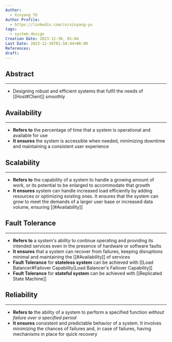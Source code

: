 ```yaml
---
Author:
  - Xinyang YU
Author Profile:
  - https://linkedin.com/in/xinyang-yu
tags:
  - system_design
Creation Date: 2023-12-30, 01:04
Last Date: 2023-12-30T01:58:44+08:00
References: 
draft: 
---
```

## Abstract
---
- Designing robust and efficient systems that fulfil the needs of [[Host#Client]] smoothly 

## Availability
---
- **Refers to** the percentage of time that a system is operational and available for use
- **It ensures** the system is accessible when needed, minimizing downtime and maintaining a consistent user experience

## Scalability
---
- **Refers to** the capability of a system to handle a growing amount of work, or its potential to be enlarged to accommodate that growth
- **It ensures** system can handle increased load efficiently by adding resources or optimizing existing ones. It ensures that the system can grow to meet the demands of a larger user base or increased data volume, ensuring [[#Availability]]

## Fault Tolerance
---
- **Refers to** a system's ability to continue operating and providing its intended services even in the presence of hardware or software faults
- **It ensures** that a system can recover from failures, keeping disruptions minimal and maintaining the [[#Availability]] of services
- **Fault Tolerance** for **stateless system** can be achieved with [[Load Balancer#Failover Capability|Load Balancer's Failover Capability]]
- **Fault Tolerance** for **stateful system** can be achieved with [[Replicated State Machine]]

## Reliability
---
- **Refers to** the ability of a system to perform a specified function *without failure over a specified period*
- **It ensures** consistent and predictable behavior of a system. It involves minimizing the chances of failures and, in case of failures, having mechanisms in place for quick recovery





